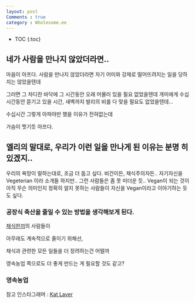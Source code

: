 ```yaml
---
layout: post
Comments : true
category : Wholesome.ee
---
```


* TOC
{:toc}

## 네가 사람을 만나지 않았더라면..

마음이 아프다.
사람을 만나지 않았더라면
자기 어미와 강제로 떨어뜨려지는 일을 당하지는 않았을텐데

그러면 그 차디찬 바닥에
그 시간동안 오래 머물러 있을 필요 없었을텐데
개미에게 수십시간동안 뜯기고 있을 시간,
새벽까지 발리의 비를 다 맞을 필요도 없었을텐데...

수십시간 그렇게 아파야만 했을 이유가 전혀없는데

가슴이 찟기듯 아프다.

## 엘리의 말대로, 우리가 이런 일을 만나게 된 이유는 분명 히있겠지..

우리의 욕망이 말하는대로,
조금 더 돕고 싶다.
비건이든, 채식주의자든..
자기자신을 Vegeterian 이라 소개들 하지만..
그런 사람들은 좀 못 미더운 듯..
Vegan이 되는 것이 아직 무슨 의미인지 정확히 알지 못하는 사람들이 자신을 Vegan이라고 이야기하는 듯도 싶다.



### 공장식 축산을 줄일 수 있는 방법을 생각해보게 된다.

[채식한끼]()의 사람들이 

아무래도 계속적으로 줄이기 위해선,

채식과 관련한 모든 일들을 더 장려하는건 어떨까

영속농업 쪽으로도 더 좋게 만드는 게 필요할 것도 같고?


### 영속농업

참고 인스타그래머 : [Kat Laver](https://www.instagram.com/kat.lavers/)

